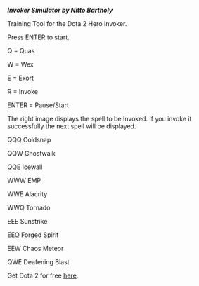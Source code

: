 ___Invoker Simulator by Nitto Bartholy___

Training Tool for the Dota 2 Hero Invoker.

Press ENTER to start.

Q = Quas

W = Wex

E = Exort

R = Invoke

ENTER = Pause/Start

The right image displays the spell to be Invoked.
If you invoke it successfully the next spell will be displayed.

QQQ Coldsnap

QQW Ghostwalk

QQE Icewall

WWW EMP

WWE Alacrity

WWQ Tornado

EEE Sunstrike

EEQ Forged Spirit

EEW Chaos Meteor

QWE Deafening Blast

Get Dota 2 for free [here](http://www.dota2.com).